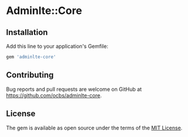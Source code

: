 # Adminlte::Core

## Installation

Add this line to your application's Gemfile:

```ruby
gem 'adminlte-core'
```

## Contributing

Bug reports and pull requests are welcome on GitHub at https://github.com/ocbs/adminlte-core.


## License

The gem is available as open source under the terms of the [MIT License](http://opensource.org/licenses/MIT).

